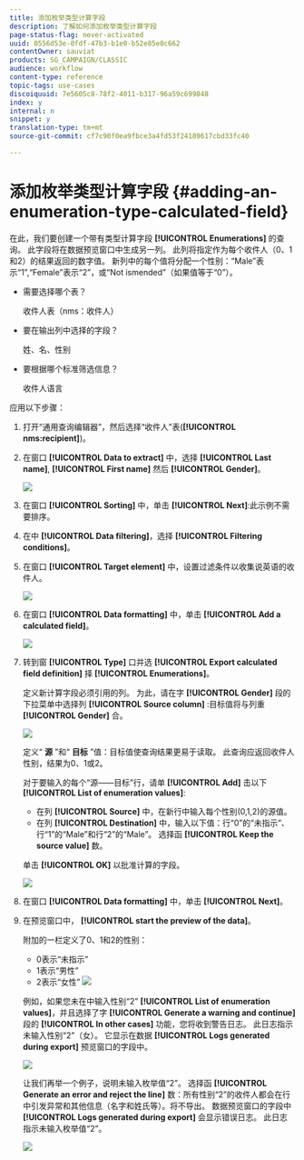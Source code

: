 ```yaml
---
title: 添加枚举类型计算字段
description: 了解如何添加枚举类型计算字段
page-status-flag: never-activated
uuid: 0556d53e-0fdf-47b3-b1e0-b52e85e0c662
contentOwner: sauviat
products: SG_CAMPAIGN/CLASSIC
audience: workflow
content-type: reference
topic-tags: use-cases
discoiquuid: 7e5605c8-78f2-4011-b317-96a59c699848
index: y
internal: n
snippet: y
translation-type: tm+mt
source-git-commit: cf7c90f0ea9fbce3a4fd53f24189617cbd33fc40

---
```



# 添加枚举类型计算字段 {#adding-an-enumeration-type-calculated-field}

在此，我们要创建一个带有类型计算字段 **[!UICONTROL Enumerations]** 的查询。 此字段将在数据预览窗口中生成另一列。 此列将指定作为每个收件人（0、1和2）的结果返回的数字值。 新列中的每个值将分配一个性别：“Male”表示“1”,“Female”表示“2”，或“Not ismended”（如果值等于“0”）。

* 需要选择哪个表？

   收件人表（nms：收件人）

* 要在输出列中选择的字段？

   姓、名、性别

* 要根据哪个标准筛选信息？

   收件人语言

应用以下步骤：

1. 打开“通用查询编辑器”，然后选择“收件人”表(**[!UICONTROL nms:recipient]**)。
1. 在窗口 **[!UICONTROL Data to extract]** 中，选择 **[!UICONTROL Last name]**, **[!UICONTROL First name]** 然后 **[!UICONTROL Gender]**。

   ![](assets/query_editor_nveau_73.png)

1. 在窗口 **[!UICONTROL Sorting]** 中，单击 **[!UICONTROL Next]**:此示例不需要排序。
1. 在中 **[!UICONTROL Data filtering]**，选择 **[!UICONTROL Filtering conditions]**。
1. 在窗口 **[!UICONTROL Target element]** 中，设置过滤条件以收集说英语的收件人。

   ![](assets/query_editor_nveau_74.png)

1. 在窗口 **[!UICONTROL Data formatting]** 中，单击 **[!UICONTROL Add a calculated field]**。

   ![](assets/query_editor_nveau_75.png)

1. 转到窗 **[!UICONTROL Type]** 口并选 **[!UICONTROL Export calculated field definition]** 择 **[!UICONTROL Enumerations]**。

   定义新计算字段必须引用的列。 为此，请在字 **[!UICONTROL Gender]** 段的下拉菜单中选择列 **[!UICONTROL Source column]** :目标值将与列重 **[!UICONTROL Gender]** 合。

   ![](assets/query_editor_nveau_76.png)

   定义“ **源** ”和“ **目标** ”值：目标值使查询结果更易于读取。 此查询应返回收件人性别，结果为0、1或2。

   对于要输入的每个“源——目标”行，请单 **[!UICONTROL Add]** 击以下 **[!UICONTROL List of enumeration values]**:

   * 在列 **[!UICONTROL Source]** 中，在新行中输入每个性别(0,1,2)的源值。
   * 在列 **[!UICONTROL Destination]** 中，输入以下值：行“0”的“未指示”、行“1”的“Male”和行“2”的“Male”。
   选择函 **[!UICONTROL Keep the source value]** 数。

   单击 **[!UICONTROL OK]** 以批准计算的字段。

   ![](assets/query_editor_nveau_77.png)

1. 在窗口 **[!UICONTROL Data formatting]** 中，单击 **[!UICONTROL Next]**。
1. 在预览窗口中， **[!UICONTROL start the preview of the data]**。

   附加的一栏定义了0、1和2的性别：

   * 0表示“未指示”
   * 1表示“男性”
   * 2表示“女性”
   ![](assets/query_editor_nveau_78.png)

   例如，如果您未在中输入性别“2” **[!UICONTROL List of enumeration values]**，并且选择了字 **[!UICONTROL Generate a warning and continue]** 段的 **[!UICONTROL In other cases]** 功能，您将收到警告日志。 此日志指示未输入性别“2”（女）。 它显示在数据 **[!UICONTROL Logs generated during export]** 预览窗口的字段中。

   ![](assets/query_editor_nveau_79.png)

   让我们再举一个例子，说明未输入枚举值“2”。 选择函 **[!UICONTROL Generate an error and reject the line]** 数：所有性别“2”的收件人都会在行中引发异常和其他信息（名字和姓氏等）。将不导出。 数据预览窗口的字段中 **[!UICONTROL Logs generated during export]** 会显示错误日志。 此日志指示未输入枚举值“2”。

   ![](assets/query_editor_nveau_80.png)
